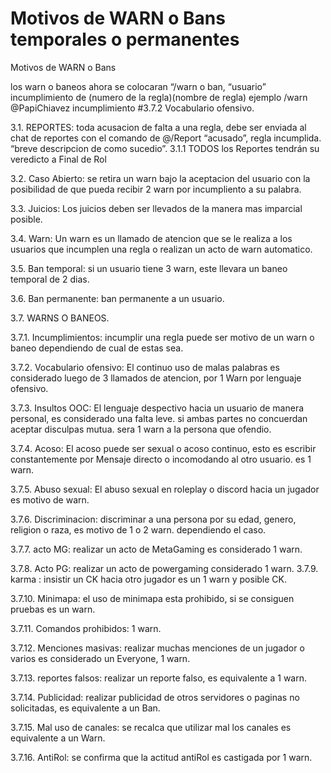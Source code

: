 # Motivos de WARN o Bans temporales o permanentes

Motivos de WARN o Bans 

los warn o baneos ahora se colocaran “/warn o ban, “usuario” incumplimiento de (numero de la regla)(nombre de regla) ejemplo /warn @PapiChiavez incumplimiento #3.7.2 Vocabulario ofensivo.


3.1. REPORTES: toda acusacion de falta a una regla, debe ser enviada al chat de reportes con el comando de @/Report “acusado”, regla incumplida. “breve descripcion de como sucedio”.
3.1.1 TODOS los Reportes tendrán su veredicto a Final de Rol

3.2. Caso Abierto: se retira un warn bajo la aceptacion del usuario con la posibilidad de que pueda recibir 2 warn por incumpliento a su palabra.

3.3. Juicios: Los juicios deben ser llevados de la manera mas imparcial posible.

3.4. Warn: Un warn es un llamado de atencion que se le realiza a los usuarios que incumplen una regla o realizan un acto de warn automatico.

3.5. Ban temporal: si un usuario tiene 3 warn, este llevara un baneo temporal de 2 dias.

3.6. Ban permanente: ban permanente a un usuario.

3.7. WARNS O BANEOS.

3.7.1. Incumplimientos: incumplir una regla puede ser motivo de un warn o baneo dependiendo de cual de estas sea.

3.7.2. Vocabulario ofensivo: El continuo uso de malas palabras es considerado luego de 3 llamados de atencion, por 1 Warn por lenguaje ofensivo.

3.7.3. Insultos OOC: El lenguaje despectivo hacia un usuario de manera personal, es considerado una falta leve. si ambas partes no concuerdan aceptar disculpas mutua. sera 1 warn a la persona que ofendio.

3.7.4. Acoso: El acoso puede ser sexual o acoso continuo, esto es escribir constantemente por Mensaje directo o incomodando al otro usuario. es 1 warn.

3.7.5. Abuso sexual: El abuso sexual en roleplay o discord hacia un jugador es motivo de warn.

3.7.6. Discriminacion: discriminar a una persona por su edad, genero, religion o raza, es motivo de 1 o 2 warn. dependiendo el caso.

3.7.7. acto MG: realizar un acto de MetaGaming es considerado 1 warn.

3.7.8. Acto PG: realizar un acto de powergaming considerado 1 warn.
3.7.9. karma : insistir un CK hacia otro jugador es un 1 warn y posible CK.

3.7.10. Minimapa: el uso de minimapa esta prohibido, si se consiguen pruebas es un warn.

3.7.11. Comandos prohibidos: 1 warn.

3.7.12. Menciones masivas: realizar muchas menciones de un jugador o varios es considerado un Everyone, 1 warn.

3.7.13. reportes falsos: realizar un reporte falso, es equivalente a 1 warn.

3.7.14. Publicidad: realizar publicidad de otros servidores o paginas no solicitadas, es equivalente a un Ban.

3.7.15. Mal uso de canales: se recalca que utilizar mal los canales es equivalente a un Warn.

3.7.16. AntiRol: se confirma que la actitud antiRol es castigada por 1 warn.
